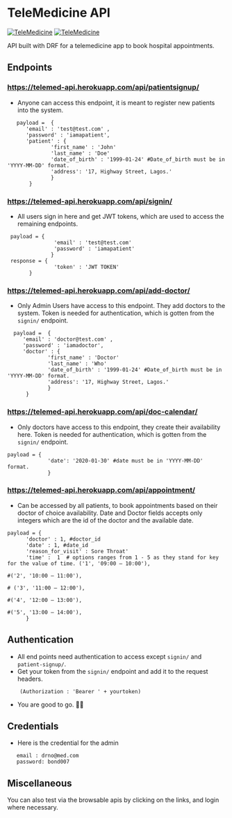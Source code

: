 # TeleMedicine API

[![TeleMedicine](https://circleci.com/gh/remiljw/telemedicine.svg?style=svg)](https://circleci.com/gh/remiljw/telemedicine)
[![TeleMedicine](https://github.com/remiljw/telemedicine/workflows/Django%20CI/badge.svg)](https://github.com/remiljw/telemedicine/actions)

API built with DRF for a telemedicine app to book hospital appointments.

## Endpoints

### https://telemed-api.herokuapp.com/api/patientsignup/
- Anyone can access this endpoint, it is meant to register new patients into the system.

```
   payload =  { 
      'email' : 'test@test.com' ,
      'password' : 'iamapatient',
      'patient' : {
              'first_name' : 'John'
              'last_name' : 'Doe'
              'date_of_birth' : '1999-01-24' #Date_of_birth must be in 'YYYY-MM-DD' format.
              'address': '17, Highway Street, Lagos.'
              }
       } 
 ```
 ### https://telemed-api.herokuapp.com/api/signin/
 - All users sign in here and get JWT tokens, which are used to access the remaining endpoints.
 ```
  payload = {
                'email' : 'test@test.com'
                'password' : 'iamapatient'
               }
  response = {
                'token' : 'JWT TOKEN'
        }
 ```
 
 ### https://telemed-api.herokuapp.com/api/add-doctor/
 - Only Admin Users have access to this endpoint. They add doctors to the system. Token is needed for authentication, which is gotten from the `signin/` endpoint.
 ```
   payload =  { 
      'email' : 'doctor@test.com' ,
      'password' : 'iamadoctor',
      'doctor' : {
              'first_name' : 'Doctor'
              'last_name' : 'Who'
              'date_of_birth' : '1999-01-24' #Date_of_birth must be in 'YYYY-MM-DD' format.
              'address': '17, Highway Street, Lagos.'
              }
       } 
 ```
 
 ### https://telemed-api.herokuapp.com/api/doc-calendar/
 - Only doctors have access to this endpoint, they create their availability here. Token is needed for authentication, which is gotten from the `signin/` endpoint.
 ```
 payload = {
              'date': '2020-01-30' #date must be in 'YYYY-MM-DD' format.
              }
 ```
 
 ### https://telemed-api.herokuapp.com/api/appointment/
 - Can be accessed by all patients, to book appointments based on their doctor of choice availability. Date and Doctor fields accepts only integers which are the id of the doctor and the available date.
```
payload = {
      'doctor' : 1, #doctor_id
      'date' : 1, #date_id
      'reason_for_visit' : Sore Throat'
      'time' :  1  # options ranges from 1 - 5 as they stand for key for the value of time. ('1', '09:00 – 10:00'),
                                                                                               #('2', '10:00 – 11:00'),
                                                                                              # ('3', '11:00 – 12:00'),
                                                                                               #('4', '12:00 – 13:00'),
                                                                                               #('5', '13:00 – 14:00'),
      }
```
      
## Authentication
- All end points need authentication to access except `signin/` and `patient-signup/`.
- Get your token from the `signin/` endpoint and add it to the request headers.
```
    (Authorization : 'Bearer ' + yourtoken)
```
- You are good to go. 👍🏾

## Credentials
- Here is the credential for the admin
```
   email : drno@med.com
   password: bond007
```
## Miscellaneous

You can also test via the browsable apis by clicking on the links, and login where necessary.
